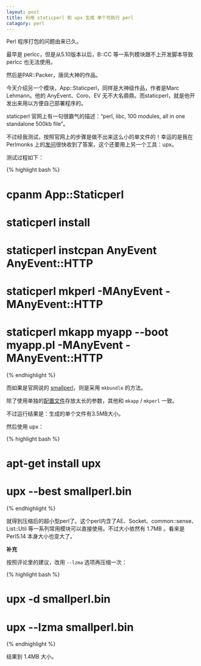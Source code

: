 ```yaml
---
layout: post
title: 利用 staticperl 和 upx 生成 单个可执行 perl
catagory: perl
---
```


Perl 程序打包的问题由来已久。

最早是 perlcc，但是从5.10版本以后，B::CC 等一系列模块跟不上开发脚本导致 perlcc 也无法使用。

然后是PAR::Packer，唐凤大神的作品。

今天介绍另一个模块，App::Staticperl，同样是大神级作品，作者是Marc Lehmann。他的 AnyEvent、Coro、EV 无不大名鼎鼎。而staticperl，就是他开发出来用以方便自己部署程序的。

staticperl 官网上有一句很霸气的描述：“perl, libc, 100 modules, all in one standalone 500kb file”。

不过经我测试，按照官网上的步骤是做不出来这么小的单文件的！幸运的是我在 Perlmonks 上的[发问](http://www.perlmonks.org/?node_id=1065912)很快收到了答案，这个还要用上另一个工具：upx。

测试过程如下：

{% highlight bash %}
# cpanm App::Staticperl
# staticperl install
# staticperl instcpan AnyEvent AnyEvent::HTTP
# staticperl mkperl -MAnyEvent -MAnyEvent::HTTP
# staticperl mkapp myapp --boot myapp.pl -MAnyEvent -MAnyEvent::HTTP
{% endhighlight %}

而如果是官网说的 [smallperl](http://staticperl.schmorp.de/smallperl.html)，则是采用 `mkbundle` 的方法。

除了使用单独的[配置文件](http://staticperl.schmorp.de/smallperl.bundle)存放太长的参数，其他和 `mkapp` / `mkperl` 一致。

不过运行结果是：生成的单个文件有3.5MB大小。

然后使用 upx：

{% highlight bash %}
# apt-get install upx
# upx --best smallperl.bin
{% endhighlight %}

就得到压缩后的超小型perl了。这个perl内含了AE、Socket、common::sense、List::Util 等一系列常用模块可以直接使用。不过大小依然有 1.7MB 。看来是 Perl5.14 本身大小也变大了。

__补充__

按照评论里的建议，改用 `--lzma` 选项再压缩一次：

{% highlight bash %}
# upx -d smallperl.bin
# upx --lzma smallperl.bin
{% endhighlight %}

结果到 1.4MB 大小。

